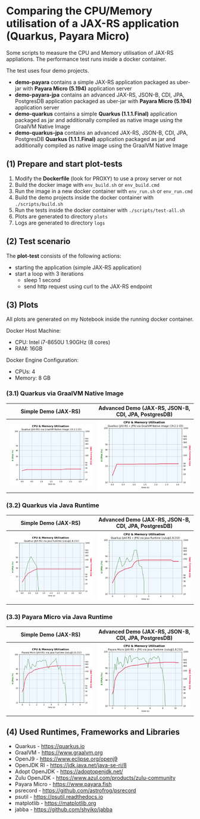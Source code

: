 # Comparing the CPU/Memory utilisation of a JAX-RS application (Quarkus, Payara Micro)

Some scripts to measure the CPU and Memory utilisation of JAX-RS appliations.
The performance test runs inside a docker container.

The test uses four demo projects.

* **demo-payara** contains a simple JAX-RS application packaged as uber-jar with **Payara Micro (5.194)** application server
* **demo-payara-jpa** contains an advanced JAX-RS, JSON-B, CDI, JPA, PostgresDB application packaged as uber-jar with **Payara Micro (5.194)** application server
* **demo-quarkus** contains a simple **Quarkus (1.1.1.Final)** application packaged as jar and additionally compiled as native image using the GraalVM Native Image
* **demo-quarkus-jpa** contains an advanced JAX-RS, JSON-B, CDI, JPA, PostgresDB **Quarkus (1.1.1.Final)** application packaged as jar and additionally compiled as native image using the GraalVM Native Image

## **(1) Prepare and start plot-tests**

1) Modify the **Dockerfile** (look for PROXY) to use a proxy server or not
2) Build the docker image with ```env_build.sh``` or ```env_build.cmd```
3) Run the image in a new docker container with ```env_run.sh``` or ```env_run.cmd```
4) Build the demo projects inside the docker container with ```./scripts/build.sh```
5) Run the tests inside the docker container with ```./scripts/test-all.sh```
6) Plots are generated to directory ```plots```
7) Logs are generated to directory ```logs```

## **(2) Test scenario**

The **plot-test** consists of the following actions:

* starting the application (simple JAX-RS application)
* start a loop with 3 iterations
  * sleep 1 second
  * send http request using curl to the JAX-RS endpoint

## **(3) Plots**

All plots are generated on my Notebook inside the running docker container.

Docker Host Machine:

* CPU: Intel i7-8650U 1.90GHz (8 cores)
* RAM: 16GB

Docker Engine Configuration:

* CPUs: 4
* Memory: 8 GB

### **(3.1) Quarkus via GraalVM Native Image**

| Simple Demo (JAX-RS)                 | Advanced Demo (JAX-RS, JSON-B, CDI, JPA, PostgresDB) |
| ------------------------------------ | ---------------------------------------------------- |
| ![](plots/quarkus-native-simple.png) | ![](plots/quarkus-native-advanced.png)               |

### **(3.2) Quarkus via Java Runtime**

|                   Simple Demo (JAX-RS)                    | Advanced Demo (JAX-RS, JSON-B, CDI, JPA, PostgresDB)        |
| --------------------------------------------------------- | ----------------------------------------------------------- |
| ![](plots/quarkus-java-simple-zulu@1.8.232.png)           | ![](plots/quarkus-java-advanced-zulu@1.8.232.png)           |

### **(3.3) Payara Micro via Java Runtime**

| Simple Demo (JAX-RS)                                      | Advanced Demo (JAX-RS, JSON-B, CDI, JPA, PostgresDB)        |
| --------------------------------------------------------- | ----------------------------------------------------------- |
| ![](plots/payara-micro-simple-zulu@1.8.232.png)           | ![](plots/payara-micro-advanced-zulu@1.8.232.png)           |

## **(4) Used Runtimes, Frameworks and Libraries**

* Quarkus - <https://quarkus.io>
* GraalVM - <https://www.graalvm.org>
* OpenJ9 - <https://www.eclipse.org/openj9>
* OpenJDK RI - <https://jdk.java.net/java-se-ri/8>
* Adopt OpenJDK - <https://adoptopenjdk.net/>
* Zulu OpenJDK - <https://www.azul.com/products/zulu-community>
* Payara Micro - <https://www.payara.fish>
* psrecord - <https://github.com/astrofrog/psrecord>
* psutil - <https://psutil.readthedocs.io>
* matplotlib - <https://matplotlib.org>
* jabba - <https://github.com/shyiko/jabba>
